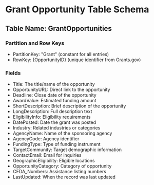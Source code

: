 # Grant Opportunity Table Schema

## Table Name: GrantOpportunities

### Partition and Row Keys
- PartitionKey: "Grant" (constant for all entries)
- RowKey: {OpportunityID} (unique identifier from Grants.gov)

### Fields
- Title: The title/name of the opportunity
- OpportunityURL: Direct link to the opportunity
- Deadline: Close date of the opportunity
- AwardValue: Estimated funding amount
- ShortDescription: Brief description of the opportunity
- LongDescription: Full description text
- EligibilityInfo: Eligibility requirements
- DatePosted: Date the grant was posted
- Industry: Related industries or categories
- AgencyName: Name of the sponsoring agency
- AgencyCode: Agency identifier
- FundingType: Type of funding instrument
- TargetCommunity: Target demographic information
- ContactEmail: Email for inquiries
- GeographicEligibility: Eligible locations
- OpportunityCategory: Category of opportunity
- CFDA_Numbers: Assistance listing numbers
- LastUpdated: When the record was last updated
